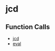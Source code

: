 # jcd

## Function Calls
- [jcd](CSD/kCSD/ica/kCsd1D_ICA/STICA_UTIL/jcd.md)
- [eval](CSD/kCSD/ica/kCsd1D_ICA/STICA_UTIL/eval.md)

